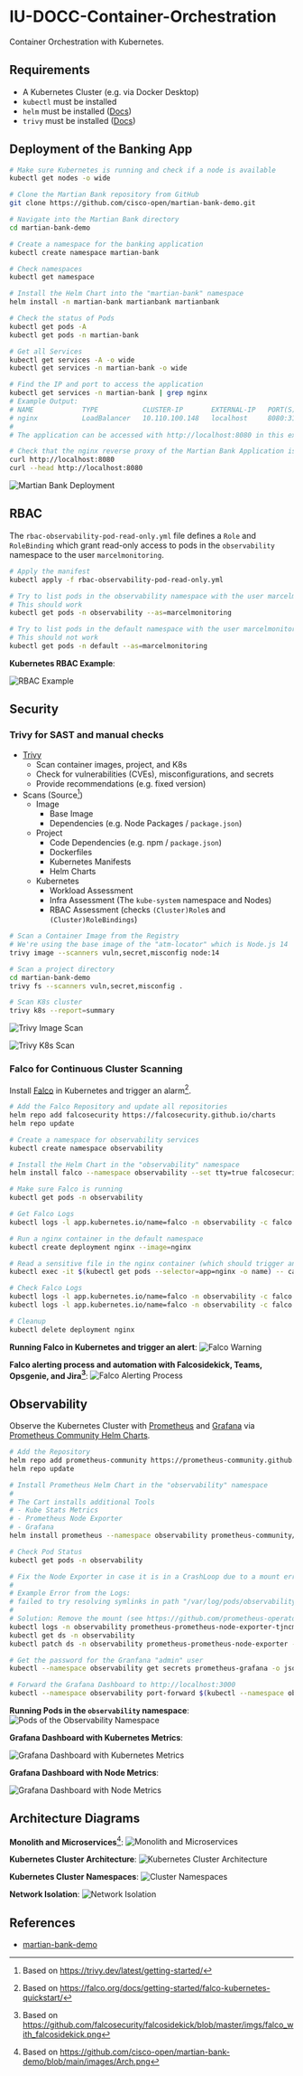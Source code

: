 # IU-DOCC-Container-Orchestration

Container Orchestration with Kubernetes.

## Requirements

- A Kubernetes Cluster (e.g. via Docker Desktop) 
- `kubectl` must be installed
- `helm` must be installed ([Docs](https://helm.sh/docs/intro/install/))
- `trivy` must be installed ([Docs](https://trivy.dev/latest/getting-started/installation/))

## Deployment of the Banking App

```bash
# Make sure Kubernetes is running and check if a node is available
kubectl get nodes -o wide

# Clone the Martian Bank repository from GitHub
git clone https://github.com/cisco-open/martian-bank-demo.git

# Navigate into the Martian Bank directory
cd martian-bank-demo

# Create a namespace for the banking application
kubectl create namespace martian-bank

# Check namespaces
kubectl get namespace

# Install the Helm Chart into the "martian-bank" namespace
helm install -n martian-bank martianbank martianbank

# Check the status of Pods 
kubectl get pods -A
kubectl get pods -n martian-bank

# Get all Services
kubectl get services -A -o wide
kubectl get services -n martian-bank -o wide

# Find the IP and port to access the application
kubectl get services -n martian-bank | grep nginx
# Example Output:
# NAME            TYPE           CLUSTER-IP       EXTERNAL-IP   PORT(S)          AGE
# nginx           LoadBalancer   10.110.100.148   localhost     8080:31441/TCP   7m7s
#
# The application can be accessed with http://localhost:8080 in this example

# Check that the nginx reverse proxy of the Martian Bank Application is reachable
curl http://localhost:8080 
curl --head http://localhost:8080
```

![Martian Bank Deployment](img/martian-bank-deployment.png)

## RBAC

The `rbac-observability-pod-read-only.yml` file defines a `Role` and `RoleBinding` which grant read-only access to pods in the `observability` namespace to the user `marcelmonitoring`.

```bash
# Apply the manifest
kubectl apply -f rbac-observability-pod-read-only.yml

# Try to list pods in the observability namespace with the user marcelmonitoring
# This should work
kubectl get pods -n observability --as=marcelmonitoring

# Try to list pods in the default namespace with the user marcelmonitoring
# This should not work
kubectl get pods -n default --as=marcelmonitoring
```

**Kubernetes RBAC Example**:

![RBAC Example](img/rbac.png)

## Security

### Trivy for SAST and manual checks

- [Trivy](https://trivy.dev/)
    - Scan container images, project, and K8s
    - Check for vulnerabilities (CVEs), misconfigurations, and secrets
    - Provide recommendations (e.g. fixed version)
- Scans (Source[^3])
    - Image
        - Base Image
        - Dependencies (e.g. Node Packages / `package.json`)
    - Project
        - Code Dependencies (e.g. npm / `package.json`)
        - Dockerfiles
        - Kubernetes Manifests
        - Helm Charts
    - Kubernetes
        - Workload Assessment
        - Infra Assessment (The `kube-system` namespace and Nodes)
        - RBAC Assessment (checks `(Cluster)Role`s and `(Cluster)RoleBindings`)

```bash
# Scan a Container Image from the Registry
# We're using the base image of the "atm-locator" which is Node.js 14
trivy image --scanners vuln,secret,misconfig node:14

# Scan a project directory
cd martian-bank-demo
trivy fs --scanners vuln,secret,misconfig .

# Scan K8s cluster
trivy k8s --report=summary
```

![Trivy Image Scan](img/trivy-image.png)

![Trivy K8s Scan](img/trivy-k8s.png)

### Falco for Continuous Cluster Scanning

Install [Falco](https://falco.org/) in Kubernetes and trigger an alarm[^2].

```bash
# Add the Falco Repository and update all repositories
helm repo add falcosecurity https://falcosecurity.github.io/charts
helm repo update

# Create a namespace for observability services
kubectl create namespace observability

# Install the Helm Chart in the "observability" namespace
helm install falco --namespace observability --set tty=true falcosecurity/falco

# Make sure Falco is running
kubectl get pods -n observability

# Get Falco Logs
kubectl logs -l app.kubernetes.io/name=falco -n observability -c falco
```

```bash
# Run a nginx container in the default namespace
kubectl create deployment nginx --image=nginx

# Read a sensitive file in the nginx container (which should trigger an alert in Falco)
kubectl exec -it $(kubectl get pods --selector=app=nginx -o name) -- cat /etc/shadow

# Check Falco Logs
kubectl logs -l app.kubernetes.io/name=falco -n observability -c falco
kubectl logs -l app.kubernetes.io/name=falco -n observability -c falco | grep Warning

# Cleanup 
kubectl delete deployment nginx
```
**Running Falco in Kubernetes and trigger an alert**:
![Falco Warning](img/falco-warning.png)

**Falco alerting process and automation with Falcosidekick, Teams, Opsgenie, and Jira[^4]**:
![Falco Alerting Process](diagrams/falco-alerting.svg)

## Observability

Observe the Kubernetes Cluster with [Prometheus](https://prometheus.io/) and [Grafana](https://grafana.com/oss/grafana/) via [Prometheus Community Helm Charts](https://github.com/prometheus-community/helm-charts/).

```bash
# Add the Repository
helm repo add prometheus-community https://prometheus-community.github.io/helm-charts
helm repo update

# Install Prometheus Helm Chart in the "observability" namespace
# 
# The Cart installs additional Tools
# - Kube Stats Metrics
# - Prometheus Node Exporter
# - Grafana
helm install prometheus --namespace observability prometheus-community/kube-prometheus-stack

# Check Pod Status
kubectl get pods -n observability

# Fix the Node Exporter in case it is in a CrashLoop due to a mount error in the logs
# 
# Example Error from the Logs: 
# failed to try resolving symlinks in path "/var/log/pods/observability_prometheus-prometheus-node-exporter-tjncm_f4e31656-9150-4975-a94d-61b04ce71af2/node-exporter/10.log": lstat /var/log/pods/observability_prometheus-prometheus-node-exporter-tjncm_f4e31656-9150-4975-a94d-61b04ce71af2/node-exporter/10.log: no such file or directory
# 
# Solution: Remove the mount (see https://github.com/prometheus-operator/kube-prometheus/discussions/790#discussioncomment-6896643)                                                
kubectl logs -n observability prometheus-prometheus-node-exporter-tjncm # Adjust to your pod name!
kubectl get ds -n observability  
kubectl patch ds -n observability prometheus-prometheus-node-exporter --type "json" -p '[{"op": "remove", "path" : "/spec/template/spec/containers/0/volumeMounts/2/mountPropagation"}]'

# Get the password for the Granfana "admin" user
kubectl --namespace observability get secrets prometheus-grafana -o jsonpath="{.data.admin-password}" | base64 -d ; echo

# Forward the Grafana Dashboard to http://localhost:3000
kubectl --namespace observability port-forward $(kubectl --namespace observability get pod -l "app.kubernetes.io/name=grafana,app.kubernetes.io/instance=prometheus" -oname) 3000
```

**Running Pods in the `observability` namespace**:
![Pods of the Observability Namespace](img/observability-pods.png)

**Grafana Dashboard with Kubernetes Metrics**:

![Grafana Dashboard with Kubernetes Metrics](img/grafana-01.png)

**Grafana Dashboard with Node Metrics**:

![Grafana Dashboard with Node Metrics](img/grafana-02.png)

## Architecture Diagrams

**Monolith and Microservices**[^1]:
![Monolith and Microservices](diagrams/monolith-and-microservices.svg)

**Kubernetes Cluster Architecture**:
![Kubernetes Cluster Architecture](diagrams/cluster-architecture.svg)

**Kubernetes Cluster Namespaces**:
![Cluster Namespaces](diagrams/cluster-namespaces.svg)

**Network Isolation**:
![Network Isolation](diagrams/network-isolation.svg)

## References

- [martian-bank-demo](https://github.com/cisco-open/martian-bank-demo)

[^1]: Based on https://github.com/cisco-open/martian-bank-demo/blob/main/images/Arch.png
[^2]: Based on https://falco.org/docs/getting-started/falco-kubernetes-quickstart/
[^3]: Based on https://trivy.dev/latest/getting-started/
[^4]: Based on https://github.com/falcosecurity/falcosidekick/blob/master/imgs/falco_with_falcosidekick.png
